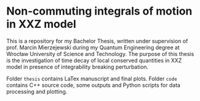 # Non-commuting integrals of motion in XXZ model

This is a repository for my Bachelor Thesis, written under supervision of prof. Marcin Mierzejewski during my Quantum Engineering degree at Wrocław University of Science and Technology.
The purpose of this thesis is the investigation of time decay of local conserved quantities in
XXZ model in presence of integrability breaking perturbation.

Folder `thesis` contains LaTex manuscript and final plots. Folder `code` contains C++ source code, some outputs and Python scripts for data processing and plotting.
